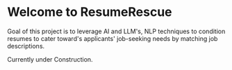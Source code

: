 # Welcome to ResumeRescue

Goal of this project is to leverage AI and LLM's, NLP techniques to condition resumes to cater toward's applicants' job-seeking needs by matching job descriptions.

Currently under Construction.

